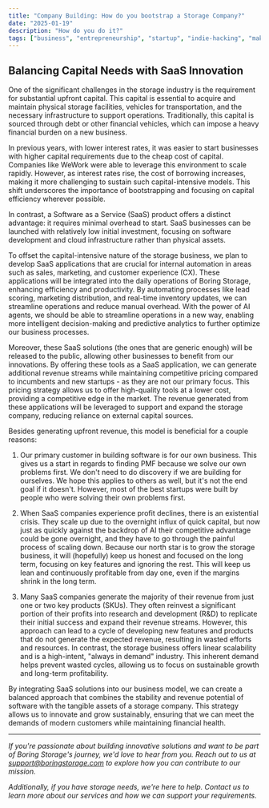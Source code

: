 ```yaml
---
title: "Company Building: How do you bootstrap a Storage Company?"
date: "2025-01-19"
description: "How do you do it?"
tags: ["business", "entrepreneurship", "startup", "indie-hacking", "makespace"]
---
```


## Balancing Capital Needs with SaaS Innovation

One of the significant challenges in the storage industry is the requirement for substantial upfront capital. This capital is essential to acquire and maintain physical storage facilities, vehicles for transportation, and the necessary infrastructure to support operations. Traditionally, this capital is sourced through debt or other financial vehicles, which can impose a heavy financial burden on a new business.

In previous years, with lower interest rates, it was easier to start businesses with higher capital requirements due to the cheap cost of capital. Companies like WeWork were able to leverage this environment to scale rapidly. However, as interest rates rise, the cost of borrowing increases, making it more challenging to sustain such capital-intensive models. This shift underscores the importance of bootstrapping and focusing on capital efficiency wherever possible.

In contrast, a Software as a Service (SaaS) product offers a distinct advantage: it requires minimal overhead to start. SaaS businesses can be launched with relatively low initial investment, focusing on software development and cloud infrastructure rather than physical assets.

To offset the capital-intensive nature of the storage business, we plan to develop SaaS applications that are crucial for internal automation in areas such as sales, marketing, and customer experience (CX). These applications will be integrated into the daily operations of Boring Storage, enhancing efficiency and productivity. By automating processes like lead scoring, marketing distribution, and real-time inventory updates, we can streamline operations and reduce manual overhead. With the power of AI agents, we should be able to streamline operations in a new way, enabling more intelligent decision-making and predictive analytics to further optimize our business processes.

Moreover, these SaaS solutions (the ones that are generic enough) will be released to the public, allowing other businesses to benefit from our innovations. By offering these tools as a SaaS application, we can generate additional revenue streams while maintaining competitive pricing compared to incumbents and new startups - as they are not our primary focus. This pricing strategy allows us to offer high-quality tools at a lower cost, providing a competitive edge in the market. The revenue generated from these applications will be leveraged to support and expand the storage company, reducing reliance on external capital sources.

Besides generating upfront revenue, this model is beneficial for a couple reasons:

1. Our primary customer in building software is for our own business. This gives us a start in regards to finding PMF because we solve our own problems first. We don't need to do discovery if we are building for ourselves. We hope this applies to others as well, but it's not the end goal if it doesn't. However, most of the best startups were built by people who were solving their own problems first.

2. When SaaS companies experience profit declines, there is an existential crisis. They scale up due to the overnight influx of quick capital, but now just as quickly against the backdrop of AI their competitive advantage could be gone overnight, and they have to go through the painful process of scaling down. Because our north star is to grow the storage business, it will (hopefully) keep us honest and focused on the long term, focusing on key features and ignoring the rest. This will keep us lean and continuously profitable from day one, even if the margins shrink in the long term.

3. Many SaaS companies generate the majority of their revenue from just one or two key products (SKUs). They often reinvest a significant portion of their profits into research and development (R&D) to replicate their initial success and expand their revenue streams. However, this approach can lead to a cycle of developing new features and products that do not generate the expected revenue, resulting in wasted efforts and resources. In contrast, the storage business offers linear scalability and is a high-intent, "always in demand" industry. This inherent demand helps prevent wasted cycles, allowing us to focus on sustainable growth and long-term profitability.

By integrating SaaS solutions into our business model, we can create a balanced approach that combines the stability and revenue potential of software with the tangible assets of a storage company. This strategy allows us to innovate and grow sustainably, ensuring that we can meet the demands of modern customers while maintaining financial health.

---
*If you're passionate about building innovative solutions and want to be part of Boring Storage's journey, we'd love to hear from you. Reach out to us at support@boringstorage.com to explore how you can contribute to our mission.*

*Additionally, if you have storage needs, we're here to help. Contact us to learn more about our services and how we can support your requirements.*
